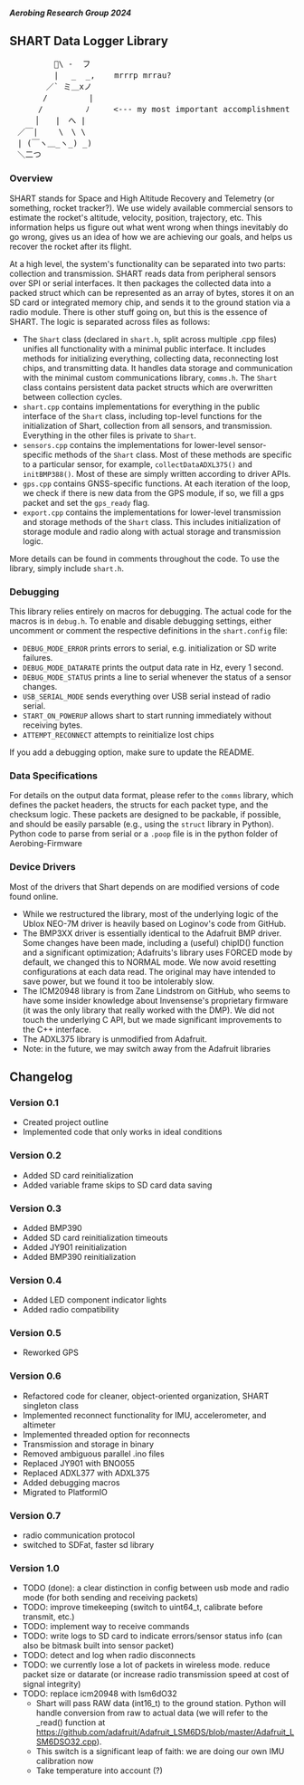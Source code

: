 ##### Aerobing Research Group 2024
## SHART Data Logger Library

<pre>
　　      🌸\ -  フ
　　　　　 |　 _  _,    mrrrp mrrau?
　 　　　／` ミ＿xノ
　　 　 /　　　 　 |
　　　 /　   　　 ﾉ     <--- my most important accomplishment in college
　 　 │　　|　へ |
　／￣|　　 \　\ \
　| (￣ヽ＿_ヽ_) _)
　＼二つ
</pre>

### Overview
SHART stands for Space and High Altitude Recovery and Telemetry (or something, rocket tracker?). We use widely available commercial sensors to estimate the rocket's altitude, velocity, position, trajectory, etc. This information helps us figure out what went wrong when things inevitably do go wrong, gives us an idea of how we are achieving our goals, and helps us recover the rocket after its flight.

At a high level, the system's functionality can be separated into two parts: collection and transmission. SHART reads data from peripheral sensors over SPI or serial interfaces. It then packages the collected data into a packed struct which can be represented as an array of bytes, stores it on an SD card or integrated memory chip, and sends it to the ground station via a radio module. There is other stuff going on, but this is the essence of SHART. The logic is separated across files as follows:

- The `Shart` class (declared in `shart.h`, split across multiple .cpp files) unifies all functionality with a minimal public interface. It includes methods for initializing everything, collecting data, reconnecting lost chips, and transmitting data. It handles data storage and communication with the minimal custom communications library, `comms.h`. The `Shart` class contains persistent data packet structs which are overwritten between collection cycles.
- `shart.cpp` contains implementations for everything in the public interface of the `Shart` class, including top-level functions for the initialization of Shart, collection from all sensors, and transmission. Everything in the other files is private to `Shart`.
- `sensors.cpp` contains the implementations for lower-level sensor-specific methods of the `Shart` class. Most of these methods are specific to a particular sensor, for example, `collectDataADXL375()` and `initBMP388()`. Most of these are simply written according to driver APIs.
- `gps.cpp` contains GNSS-specific functions. At each iteration of the loop, we check if there is new data from the GPS module, if so, we fill a gps packet and set the `gps_ready` flag.
- `export.cpp` contains the implementations for lower-level transmission and storage methods of the `Shart` class. This includes initialization of storage module and radio along with actual storage and transmission logic.

More details can be found in comments throughout the code. To use the library, simply include `shart.h`.

### Debugging
This library relies entirely on macros for debugging. The actual code for the macros is in `debug.h`. To enable and disable debugging settings, either uncomment or comment the respective definitions in the `shart.config` file:

- `DEBUG_MODE_ERROR` prints errors to serial, e.g. initialization or SD write failures.
- `DEBUG_MODE_DATARATE` prints the output data rate in Hz, every 1 second.
- `DEBUG_MODE_STATUS` prints a line to serial whenever the status of a sensor changes.
- `USB_SERIAL_MODE` sends everything over USB serial instead of radio serial.
- `START_ON_POWERUP` allows shart to start running immediately without receiving bytes.
- `ATTEMPT_RECONNECT` attempts to reinitialize lost chips

If you add a debugging option, make sure to update the README.

### Data Specifications
For details on the output data format, please refer to the `comms` library, which defines the packet headers, the structs for each packet type, and the checksum logic. These packets are designed to be packable, if possible, and should be easily parsable (e.g., using the `struct` library in Python). Python code to parse from serial or a `.poop` file is in the python folder of Aerobing-Firmware

### Device Drivers
Most of the drivers that Shart depends on are modified versions of code found online. 

- While we restructured the library, most of the underlying logic of the Ublox NEO-7M driver is heavily based on Loginov's code from GitHub.
- The BMP3XX driver is essentially identical to the Adafruit BMP driver. Some changes have been made, including a (useful) chipID() function and a significant optimization; Adafruits's library uses FORCED mode by default, we changed this to NORMAL mode. We now avoid resetting configurations at each data read. The original may have intended to save power, but we found it too be intolerably slow.
- The ICM20948 library is from Zane Lindstrom on GitHub, who seems to have some insider knowledge about Invensense's proprietary firmware (it was the only library that really worked with the DMP). We did not touch the underlying C API, but we made significant improvements to the C++ interface.
- The ADXL375 library is unmodified from Adafruit.
- Note: in the future, we may switch away from the Adafruit libraries

## Changelog
### Version 0.1
- Created project outline
- Implemented code that only works in ideal conditions
### Version 0.2
- Added SD card reinitialization
- Added variable frame skips to SD card data saving
### Version 0.3
- Added BMP390 
- Added SD card reinitialization timeouts
- Added JY901 reinitialization 
- Added BMP390 reinitialization 
### Version 0.4
- Added LED component indicator lights
- Added radio compatibility
### Version 0.5
- Reworked GPS
### Version 0.6
- Refactored code for cleaner, object-oriented organization, SHART singleton class
- Implemented reconnect functionality for IMU, accelerometer, and altimeter
- Implemented threaded option for reconnects
- Transmission and storage in binary
- Removed ambiguous parallel .ino files
- Replaced JY901 with BNO055
- Replaced ADXL377 with ADXL375
- Added debugging macros
- Migrated to PlatformIO
### Version 0.7
- radio communication protocol
- switched to SDFat, faster sd library
### Version 1.0
- TODO (done): a clear distinction in config between usb mode and radio mode (for both sending and receiving packets)
- TODO: improve timekeeping (switch to uint64_t, calibrate before transmit, etc.)
- TODO: implement way to receive commands
- TODO: write logs to SD card to indicate errors/sensor status info (can also be bitmask built into sensor packet)
- TODO: detect and log when radio disconnects
- TODO: we currently lose a lot of packets in wireless mode. reduce packet size or datarate (or increase radio transmission speed at cost of signal integrity)
- TODO: replace icm20948 with lsm6dO32
    - Shart will pass RAW data (int16_t) to the ground station. Python will handle conversion from raw to actual data (we will refer to the _read() function at https://github.com/adafruit/Adafruit_LSM6DS/blob/master/Adafruit_LSM6DSO32.cpp).
    - This switch is a significant leap of faith: we are doing our own IMU calibration now
    - Take temperature into account (?)




